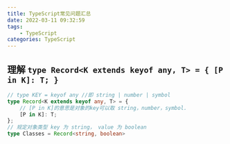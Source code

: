 ```yaml
---
title: TypeScript常见问题汇总
date: 2022-03-11 09:32:59
tags:
    - TypeScript
categories: TypeScript
---
```



## 理解 `type Record<K extends keyof any, T> = { [P in K]: T; }`

```ts
// type KEY = keyof any //即 string | number | symbol
type Record<K extends keyof any, T> = {
    // [P in K]的意思是对象的key可以取 string，number，symbol.
    [P in K]: T;
};
// 规定对象类型 key 为 string， value 为 boolean
type Classes = Record<string, boolean>
```
